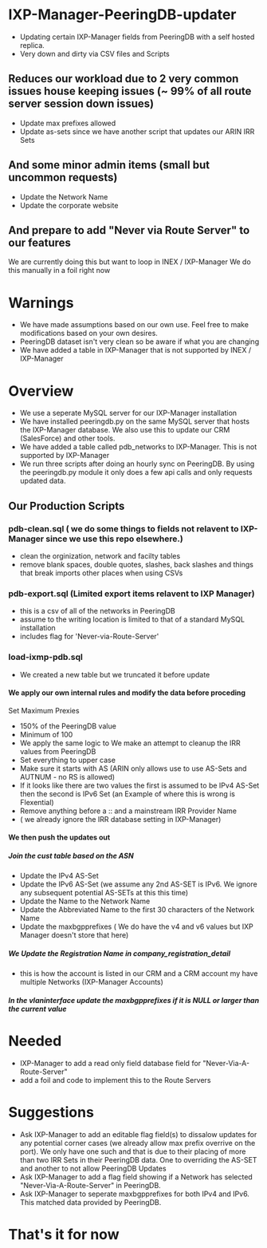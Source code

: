 # IXP-Manager-PeeringDB-updater
- Updating certain IXP-Manager fields from PeeringDB with a self hosted replica.
- Very down and dirty via CSV files and Scripts

## Reduces our workload due to 2 very common issues house keeping issues (~ 99% of all route server session down issues)
- Update max prefixes allowed
- Update as-sets since we have another script that updates our ARIN IRR Sets
## And some minor admin items (small but uncommon requests)
- Update the Network Name
- Update the corporate website
## And prepare to add "Never via Route Server" to our features
We are currently doing this but want to loop in INEX / IXP-Manager
We do this manually in a foil right now

# Warnings
 - We have made assumptions based on our own use.   Feel free to make modifications based on your own desires.
 - PeeringDB dataset isn't very clean so be aware if what you are changing
 - We have added a table in IXP-Manager that is not supported by INEX / IXP-Manager

# Overview
- We use a seperate MySQL server for our IXP-Manager installation
- We have installed peeringdb.py on the same MySQL server that hosts the IXP-Manager database.  We also use this to update our CRM (SalesForce) and other tools.
- We have added a table called pdb_networks to IXP-Manager.   This is not supported by IXP-Manager
- We run three scripts after doing an hourly sync on PeeringDB.  By using the peeringdb.py module it only does a few api calls and only requests updated data.
## Our Production Scripts
### pdb-clean.sql ( we do some things to fields not relavent to IXP-Manager since we use this repo elsewhere.)
- clean the orginization, network and facilty tables
- remove blank spaces, double quotes, slashes, back slashes and things that break imports other places when using CSVs
### pdb-export.sql (Limited export items relavent to IXP Manager)
- this is a csv of all of the networks in PeeringDB
- assume to the writing location is limited to that of a standard MySQL installation
- includes flag for 'Never-via-Route-Server'
### load-ixmp-pdb.sql
- We created a new table but we truncated it before update
#### We apply our own internal rules and modify the data before proceding
Set Maximum Prexies 
- 150% of the PeeringDB value 
- Minimum of 100
- We apply the same logic to 
We make an attempt to cleanup the IRR values from PeeringDB
- Set everything to upper case
- Make sure it starts with AS (ARIN only allows use to use AS-Sets and AUTNUM - no RS is allowed)
- If it looks like there are two values the first is assumed to be IPv4 AS-Set then the second is IPv6 Set (an Example of where this is wrong is Flexential)
- Remove anything before a :: and a mainstream IRR Provider Name
- ( we already ignore the IRR database setting in IXP-Manager)
#### We then push the updates out
##### Join the cust table based on the ASN
- Update the IPv4 AS-Set
- Update the IPv6 AS-Set (we assume any 2nd AS-SET is IPv6.  We ignore any subsequent potential AS-SETs at this this time)
- Update the Name to the Network Name
- Update the Abbreviated Name to the first 30 characters of the Network Name
- Update the maxbgpprefixes ( We do have the v4 and v6 values but IXP Manager doesn't store that here)
##### We Update the Registration Name in company_registration_detail
- this is how the account is listed in our CRM and a CRM account my have multiple Networks (IXP-Manager Accounts)
##### In the vlaninterface update the maxbgpprefixes if it is NULL or larger than the current value

# Needed 
- IXP-Manager to add a read only field database field for "Never-Via-A-Route-Server"
- add a foil and code to implement this to the Route Servers
 
# Suggestions
- Ask IXP-Manager to add an editable flag field(s) to dissalow updates for any potential corner cases (we already allow max prefix overrive on the port). We only have one such and that is due to their placing of more than two IRR Sets in their PeeringDB data.  One to overriding the AS-SET and another to not allow PeeringDB Updates 
- Ask IXP-Manager to add a flag field showing if a Network has selected "Never-Via-A-Route-Server" in PeeringDB.
- Ask IXP-Manager to seperate maxbgpprefixes for both IPv4 and IPv6. This matched data provided by PeeringDB.


# That's it for now

